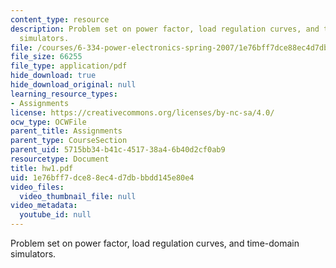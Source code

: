 ```yaml
---
content_type: resource
description: Problem set on power factor, load regulation curves, and time-domain
  simulators.
file: /courses/6-334-power-electronics-spring-2007/1e76bff7dce88ec4d7dbbbdd145e80e4_hw1.pdf
file_size: 66255
file_type: application/pdf
hide_download: true
hide_download_original: null
learning_resource_types:
- Assignments
license: https://creativecommons.org/licenses/by-nc-sa/4.0/
ocw_type: OCWFile
parent_title: Assignments
parent_type: CourseSection
parent_uid: 5715bb34-b41c-4517-38a4-6b40d2cf0ab9
resourcetype: Document
title: hw1.pdf
uid: 1e76bff7-dce8-8ec4-d7db-bbdd145e80e4
video_files:
  video_thumbnail_file: null
video_metadata:
  youtube_id: null
---
```

Problem set on power factor, load regulation curves, and time-domain simulators.